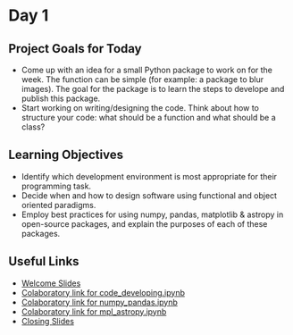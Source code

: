 # Day 1

## Project Goals for Today

 * Come up with an idea for a small Python package to work on for the week. The function can be simple (for example: a package to blur images). The goal for the package is to learn the steps to develope and publish this package. 
 * Start working on writing/designing the code. Think about how to structure your code: what should be a function and what should be a class?

## Learning Objectives

  * Identify which development environment is most appropriate for their programming task.
  * Decide when and how to design software using functional and object oriented paradigms.
  * Employ best practices for using numpy, pandas, matplotlib & astropy in open-source packages, and explain the purposes of each of these packages.

## Useful Links

 * [Welcome Slides](https://docs.google.com/presentation/d/1bBVqvVJ2nviNxotuXn8Khhl3ny-HPMmAPoIw7JGrt-U/edit?usp=sharing)
 * [Colaboratory link for code_developing.ipynb](https://colab.research.google.com/github/semaphoreP/codeastro/blob/main/Day1/code_developing.ipynb)
 * [Colaboratory link for numpy_pandas.ipynb](https://colab.research.google.com/github/semaphoreP/codeastro/blob/main/Day1/numpy_pandas.ipynb)
 * [Colaboratory link for mpl_astropy.ipynb](https://colab.research.google.com/github/semaphoreP/codeastro/blob/main/Day1/mpl_astropy.ipynb)
 * [Closing Slides](https://docs.google.com/presentation/d/1EFRaBLhQjwf_AFZ3gOSG_61Z8gCNg7aZxwGvNQumd8I/edit?usp=sharing)


